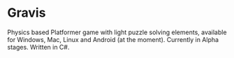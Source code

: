 # Gravis
Physics based Platformer game with light puzzle solving elements, available for Windows, Mac, Linux and Android (at the moment). Currently in Alpha stages. Written in C#.

